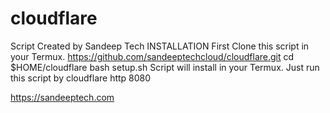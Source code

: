 # cloudflare
Script Created by Sandeep Tech
INSTALLATION
First Clone this script in your Termux.
https://github.com/sandeeptechcloud/cloudflare.git
cd $HOME/cloudflare
bash setup.sh
Script will install in your Termux.
Just run this script by
cloudflare http 8080 

https://sandeeptech.com
